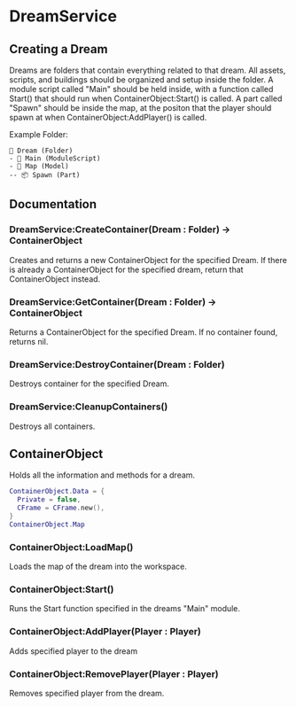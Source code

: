 # DreamService
## Creating a Dream
Dreams are folders that contain everything related to that dream. All assets, scripts, and buildings should be organized and setup inside the folder. 
A module script called "Main" should be held inside, with a function called Start() that should run when ContainerObject:Start() is called.
A part called "Spawn" should be inside the map, at the positon that the player should spawn at when ContainerObject:AddPlayer() is called.

Example Folder:
```
📁 Dream (Folder)
- 📜 Main (ModuleScript)
- 🏢 Map (Model)
-- 📦 Spawn (Part)

```

## Documentation
### DreamService:CreateContainer(Dream : Folder) -> ContainerObject
Creates and returns a new ContainerObject for the specified Dream. If there is already a ContainerObject for the specified dream, return that ContainerObject instead.

### DreamService:GetContainer(Dream : Folder) -> ContainerObject
Returns a ContainerObject for the specified Dream. If no container found, returns nil.

### DreamService:DestroyContainer(Dream : Folder)
Destroys container for the specified Dream.

### DreamService:CleanupContainers()
Destroys all containers.

## ContainerObject
Holds all the information and methods for a dream. 
```lua
ContainerObject.Data = {
  Private = false,
  CFrame = CFrame.new(),
}
ContainerObject.Map
```
### ContainerObject:LoadMap()
Loads the map of the dream into the workspace. 

### ContainerObject:Start()
Runs the Start function specified in the dreams "Main" module.

### ContainerObject:AddPlayer(Player : Player)
Adds specified player to the dream

### ContainerObject:RemovePlayer(Player : Player)
Removes specified player from the dream.
